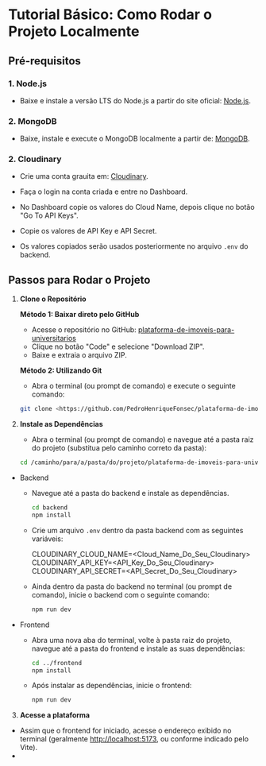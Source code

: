 # Tutorial Básico: Como Rodar o Projeto Localmente

## Pré-requisitos

### 1. **Node.js**

- Baixe e instale a versão LTS do Node.js a partir do site oficial: [Node.js](https://nodejs.org/).

### 2. **MongoDB**

- Baixe, instale e execute o MongoDB localmente a partir de: [MongoDB](https://www.mongodb.com/try/download/community).

### 2. **Cloudinary**

- Crie uma conta grauita em: [Cloudinary](<https://cloudinary.com/>).

- Faça o login na conta criada e entre no Dashboard.

- No Dashboard copie os valores do Cloud Name, depois clique no botão "Go To API Keys".

- Copie os valores de API Key e API Secret.

- Os valores copiados serão usados posteriormente no arquivo `.env` do backend.

## Passos para Rodar o Projeto

1. **Clone o Repositório**

    **Método 1: Baixar direto pelo GitHub**
    - Acesse o repositório no GitHub: [plataforma-de-imoveis-para-universitarios](https://github.com/PedroHenriqueFonsec/plataforma-de-imoveis-para-universitarios)
    - Clique no botão "Code" e selecione "Download ZIP".
    - Baixe e extraia o arquivo ZIP.

    **Método 2: Utilizando Git**
    - Abra o terminal (ou prompt de comando) e execute o seguinte comando:

    ```bash
    git clone <https://github.com/PedroHenriqueFonsec/plataforma-de-imoveis-para-universitarios.git>
    ```

2. **Instale as Dependências**

    - Abra o terminal (ou prompt de comando) e navegue até a pasta raiz do projeto (substitua pelo caminho correto da pasta):

    ```bash
    cd /caminho/para/a/pasta/do/projeto/plataforma-de-imoveis-para-universitarios-main
    ```

- Backend

  - Navegue até a pasta do backend e instale as dependências.

    ```bash
    cd backend
    npm install
    ```

  - Crie um arquivo `.env` dentro da pasta backend com as seguintes variáveis:

    CLOUDINARY_CLOUD_NAME=<Cloud_Name_Do_Seu_Cloudinary>
    CLOUDINARY_API_KEY=<API_Key_Do_Seu_Cloudinary>
    CLOUDINARY_API_SECRET=<API_Secret_Do_Seu_Cloudinary>

  - Ainda dentro da pasta do backend no terminal (ou prompt de comando), inicie o backend com o seguinte comando:

    ```bash
    npm run dev
    ```

- Frontend

  - Abra uma nova aba do terminal, volte à pasta raiz do projeto, navegue até a pasta do frontend e instale as suas dependências:

    ```bash
    cd ../frontend
    npm install
    ```

  - Após instalar as dependências, inicie o frontend:

    ```bash
    npm run dev
    ```

3. **Acesse a plataforma**

- Assim que o frontend for iniciado, acesse o endereço exibido no terminal (geralmente <http://localhost:5173>, ou conforme indicado pelo Vite).
- 
